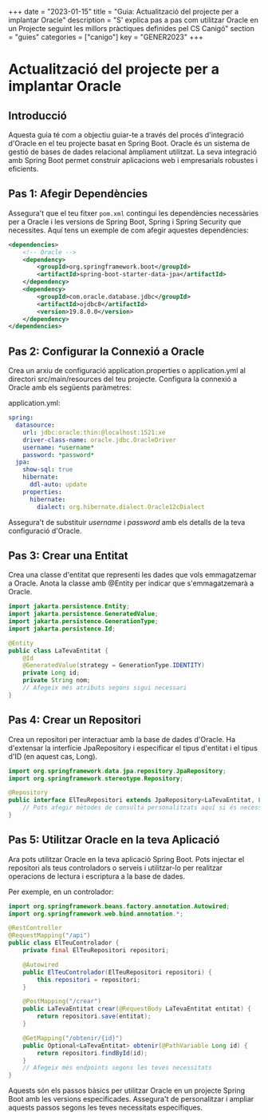 +++
date = "2023-01-15"
title = "Guia: Actualització del projecte per a implantar Oracle"
description = "S' explica pas a pas com utilitzar Oracle en un Projecte seguint les millors pràctiques definides pel CS Canigó"
section = "guies"
categories = ["canigo"]
key = "GENER2023"
+++

# Actualització del projecte per a implantar Oracle

## Introducció

Aquesta guia té com a objectiu guiar-te a través del procés d'integració d'Oracle en el teu projecte basat en Spring Boot. Oracle és un sistema de gestió de bases de dades relacional àmpliament utilitzat. La seva integració amb Spring Boot permet construir aplicacions web i empresarials robustes i eficients.

## Pas 1: Afegir Dependències

Assegura't que el teu fitxer `pom.xml` contingui les dependències necessàries per a Oracle i les versions de Spring Boot, Spring i Spring Security que necessites. Aquí tens un exemple de com afegir aquestes dependències:

```xml
<dependencies>
    <!-- Oracle -->
    <dependency>
        <groupId>org.springframework.boot</groupId>
        <artifactId>spring-boot-starter-data-jpa</artifactId>
    </dependency>
    <dependency>
        <groupId>com.oracle.database.jdbc</groupId>
        <artifactId>ojdbc8</artifactId>
        <version>19.8.0.0</version>
    </dependency>
</dependencies>
```


## Pas 2: Configurar la Connexió a Oracle
Crea un arxiu de configuració application.properties o application.yml al directori src/main/resources del teu projecte. Configura la connexió a Oracle amb els següents paràmetres:

application.yml:

```yml
spring:
  datasource:
    url: jdbc:oracle:thin:@localhost:1521:xe
    driver-class-name: oracle.jdbc.OracleDriver
    username: *username*
    password: *password*
  jpa:
    show-sql: true
    hibernate:
      ddl-auto: update
    properties:
      hibernate:
        dialect: org.hibernate.dialect.Oracle12cDialect
```

Assegura't de substituir *username* i *password* amb els detalls de la teva configuració d'Oracle.

## Pas 3: Crear una Entitat
Crea una classe d'entitat que representi les dades que vols emmagatzemar a Oracle. Anota la classe amb @Entity per indicar que s'emmagatzemarà a Oracle.

```java
import jakarta.persistence.Entity;
import jakarta.persistence.GeneratedValue;
import jakarta.persistence.GenerationType;
import jakarta.persistence.Id;

@Entity
public class LaTevaEntitat {
    @Id
    @GeneratedValue(strategy = GenerationType.IDENTITY)
    private Long id;
    private String nom;
    // Afegeix més atributs segons sigui necessari
}
```

## Pas 4: Crear un Repositori
Crea un repositori per interactuar amb la base de dades d'Oracle. Ha d'extensar la interfície JpaRepository i especificar el tipus d'entitat i el tipus d'ID (en aquest cas, Long).

```java
import org.springframework.data.jpa.repository.JpaRepository;
import org.springframework.stereotype.Repository;

@Repository
public interface ElTeuRepositori extends JpaRepository<LaTevaEntitat, Long> {
    // Pots afegir mètodes de consulta personalitzats aquí si és necessari.
}
```
## Pas 5: Utilitzar Oracle en la teva Aplicació
Ara pots utilitzar Oracle en la teva aplicació Spring Boot. Pots injectar el repositori als teus controladors o serveis i utilitzar-lo per realitzar operacions de lectura i escriptura a la base de dades.

Per exemple, en un controlador:

```java
import org.springframework.beans.factory.annotation.Autowired;
import org.springframework.web.bind.annotation.*;

@RestController
@RequestMapping("/api")
public class ElTeuControlador {
    private final ElTeuRepositori repositori;

    @Autowired
    public ElTeuControlador(ElTeuRepositori repositori) {
        this.repositori = repositori;
    }

    @PostMapping("/crear")
    public LaTevaEntitat crear(@RequestBody LaTevaEntitat entitat) {
        return repositori.save(entitat);
    }

    @GetMapping("/obtenir/{id}")
    public Optional<LaTevaEntitat> obtenir(@PathVariable Long id) {
        return repositori.findById(id);
    }
    // Afegeix més endpoints segons les teves necessitats
}
```

Aquests són els passos bàsics per utilitzar Oracle en un projecte Spring Boot amb les versions especificades. 
Assegura't de personalitzar i ampliar aquests passos segons les teves necessitats específiques.